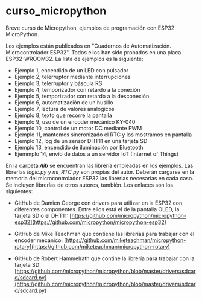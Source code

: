 # curso_micropython
Breve curso de Micropython, ejemplos de programación con ESP32 MicroPython. 

Los ejemplos están publicados en  "Cuadernos de Automatización. Microcontrolador ESP32". Todos ellos han sido probados en una placa ESP32-WROOM32.
La lista de ejemplos es la siguiente:

- Ejemplo 1, encendido de un LED con pulsador
- Ejemplo 2, telerruptor mediante interrupciones
- Ejemplo 3, telerruptor y báscula RS
- Ejemplo 4, temporizador con retardo a la conexión
- Ejemplo 5, temporizador con retardo a la desconexión
- Ejemplo 6, automatización de un husillo
- Ejemplo 7, lectura de valores analógicos
- Ejemplo 8, texto que recorre la pantalla
- Ejemplo 9, uso de un encoder mecánico KY-040
- Ejemplo 10, control de un motor DC mediante PWM
- Ejemplo 11, mantemos sincronizado el RTC y los mostramos en pantalla
- Ejemplo 12, log de un sensor DHT11 en una tarjeta SD
- Ejemplo 13, encendido de iluminación por Bluetooth
- Ejemmplo 14, envío de datos a un servidor IoT (Internet of Things)

En la carpeta ***/lib*** se encuentran  las librería empleadas en los ejemplos. Las librerías *logic.py* y *mi_RTC.py* son propias del autor. Deberán cargarse en la memoria del microcontrolador ESP32 las librerias necesarias en cada caso. Se incluyen librerías de otros autores, también. Los enlaces son los siguientes:

- GitHub de Damien George con drivers para utilizar en la ESP32 con diferentes componentes. Entre ellos está el de la pantalla OLED, la tarjeta SD o el DHT11: [https://github.com/micropython/micropython-esp32](https://github.com/micropython/micropython-esp32) 

- GitHub de Mike Teachman que contiene las librerías para trabajar con el encoder mecánico: [https://github.com/miketeachman/micropython-rotary](https://github.com/miketeachman/micropython-rotary)

- GitHub de Robert Hammelrath  que contine la librería para trabajar con la tarjeta SD: [https://github.com/micropython/micropython/blob/master/drivers/sdcard/sdcard.py](https://github.com/micropython/micropython/blob/master/drivers/sdcard/sdcard.py)
